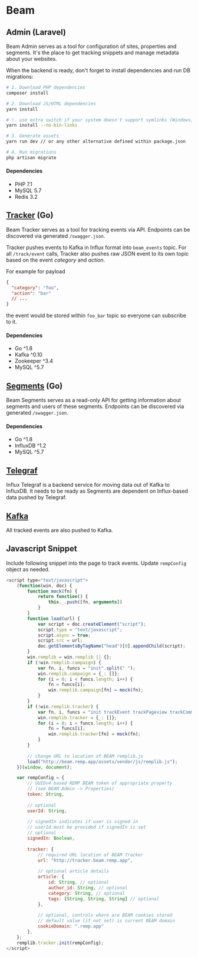 # Beam

## Admin (Laravel)

Beam Admin serves as a tool for configuration of sites, properties and segments. It's the place to get tracking snippets
and manage metadata about your websites.

When the backend is ready, don't forget to install dependencies and run DB migrations:

```bash
# 1. Download PHP dependencies
composer install

# 2. Download JS/HTML dependencies
yarn install

# !. use extra switch if your system doesn't support symlinks (Windows; can be enabled)
yarn install --no-bin-links

# 3. Generate assets
yarn run dev // or any other alternative defined within package.json

# 4. Run migrations
php artisan migrate
```

#### Dependencies

- PHP 7.1
- MySQL 5.7
- Redis 3.2

## [Tracker](go/cmd/tracker) (Go)

Beam Tracker serves as a tool for tracking events via API. Endpoints can be discovered via generated `/swagger.json`.

Tracker pushes events to Kafka in Influx format into `beam_events` topic. For all `/track/event` calls, Tracker also
pushes raw JSON event to its own topic based on the event *category* and *action*.

For example for payload

```json
{
  "category": "foo",
  "action": "bar"
  // ...
}
```

the event would be stored within `foo_bar` topic so everyone can subscribe to it.

#### Dependencies

- Go ^1.8
- Kafka ^0.10
- Zookeeper ^3.4
- MySQL ^5.7
    
## [Segments](go/cmd/segments) (Go)

Beam Segments serves as a read-only API for getting information about segments and users of these segments.
Endpoints can be discovered via generated `/swagger.json`.

#### Dependencies

- Go ^1.8
- InfluxDB ^1.2
- MySQL ^5.7

## [Telegraf](../Docker/telegraf)

Influx Telegraf is a backend service for moving data out of Kafka to InfluxDB. It needs to be ready as Segments are
dependent on Influx-based data pushed by Telegraf.

## [Kafka](../Docker/kafka)

All tracked events are also pushed to Kafka.

## Javascript Snippet

Include following snippet into the page to track events. Update `rempConfig` object as needed.

```javascript
<script type="text/javascript">
    (function(win, doc) {
        function mock(fn) {
            return function() {
                this._.push([fn, arguments])
            }
        }
        function load(url) {
            var script = doc.createElement("script");
            script.type = "text/javascript";
            script.async = true;
            script.src = url;
            doc.getElementsByTagName("head")[0].appendChild(script);
        }
        win.remplib = win.remplib || {};
        if (!win.remplib.campaign) {
            var fn, i, funcs = "init".split(" ");
            win.remplib.campaign = {_: []};
            for (i = 0; i < funcs.length; i++) {
                fn = funcs[i];
                win.remplib.campaign[fn] = mock(fn);
            }
        }
        if (!win.remplib.tracker) {
            var fn, i, funcs = "init trackEvent trackPageview trackCommerce".split(" ");
            win.remplib.tracker = {_: []};
            for (i = 0; i < funcs.length; i++) {
                fn = funcs[i];
                win.remplib.tracker[fn] = mock(fn);
            }
        }
        
        // change URL to location of BEAM remplib.js
        load("http://beam.remp.app/assets/vendor/js/remplib.js");
    })(window, document);

    var rempConfig = {
        // UUIDv4 based REMP BEAM token of appropriate property
        // (see BEAM Admin -> Properties)
        token: String,
        
        // optional
        userId: String,
        
        // signedIn indicates if user is signed in
        // userId must be provided if signedIn is set
        // optional
        signedIn: Boolean,
        
        tracker: {
            // required URL location of BEAM Tracker
            url: "http://tracker.beam.remp.app",
            
            // optional article details
            article: {
                id: String, // optional
                author_id: String, // optional
                category: String, // optional
                tags: [String, String, String] // optional
            },
            
            // optional, controls where are BEAM cookies stored
            // default value (if not set) is current BEAM domain
            cookieDomain: ".remp.app"
        },
    };
    remplib.tracker.init(rempConfig);
</script>

```
